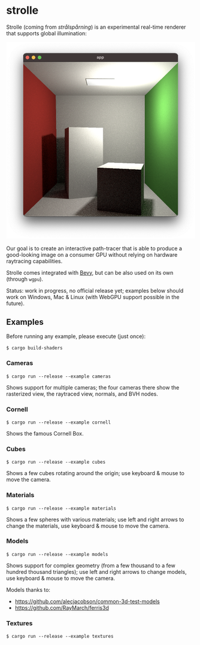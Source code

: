 # strolle

Strolle (coming from _strålspårning_) is an experimental real-time renderer that
supports global illumination:

![cornell.png](_readme/cornell.png)

Our goal is to create an interactive path-tracer that is able to produce a
good-looking image on a consumer GPU without relying on hardware raytracing
capabilities.

Strolle comes integrated with [Bevy](https://bevyengine.org/), but can be also
used on its own (through `wgpu`).

Status: work in progress, no official release yet; examples below should work on
Windows, Mac & Linux (with WebGPU support possible in the future).

## Examples

Before running any example, please execute (just once):

``` shell
$ cargo build-shaders
```

### Cameras

``` shell
$ cargo run --release --example cameras
```

Shows support for multiple cameras; the four cameras there show the rasterized
view, the raytraced view, normals, and BVH nodes.

### Cornell

``` shell
$ cargo run --release --example cornell
```

Shows the famous Cornell Box.

### Cubes

``` shell
$ cargo run --release --example cubes
```

Shows a few cubes rotating around the origin; use keyboard & mouse to move the
camera.

### Materials

``` shell
$ cargo run --release --example materials
```

Shows a few spheres with various materials; use left and right arrows to change
the materials, use keyboard & mouse to move the camera.

### Models

``` shell
$ cargo run --release --example models
```

Shows support for complex geometry (from a few thousand to a few hundred
thousand triangles); use left and right arrows to change models, use keyboard &
mouse to move the camera.

Models thanks to:
- https://github.com/alecjacobson/common-3d-test-models
- https://github.com/RayMarch/ferris3d

### Textures

``` shell
$ cargo run --release --example textures
```
